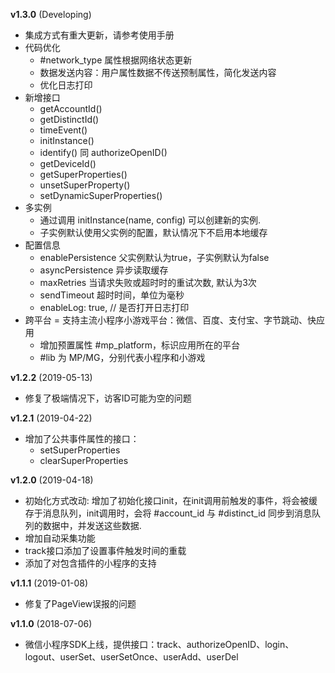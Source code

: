 **v1.3.0** (Developing)
- 集成方式有重大更新，请参考使用手册
- 代码优化
	- #network_type 属性根据网络状态更新
	- 数据发送内容：用户属性数据不传送预制属性，简化发送内容
	- 优化日志打印
- 新增接口
	- getAccountId()
	- getDistinctId()
	- timeEvent()
	- initInstance()
	- identify() 同 authorizeOpenID()
	- getDeviceId()
	- getSuperProperties()
	- unsetSuperProperty()
	- setDynamicSuperProperties()
- 多实例
	- 通过调用 initInstance(name, config) 可以创建新的实例.
	- 子实例默认使用父实例的配置，默认情况下不启用本地缓存
- 配置信息
	- enablePersistence 父实例默认为true，子实例默认为false
	- asyncPersistence 异步读取缓存
	- maxRetries 当请求失败或超时时的重试次数, 默认为3次
	- sendTimeout 超时时间，单位为毫秒
	- enableLog: true, // 是否打开日志打印
- 跨平台
	= 支持主流小程序小游戏平台：微信、百度、支付宝、字节跳动、快应用
	- 增加预置属性 #mp_platform，标识应用所在的平台
	- #lib 为 MP/MG，分别代表小程序和小游戏

**v1.2.2** (2019-05-13)
- 修复了极端情况下，访客ID可能为空的问题

**v1.2.1** (2019-04-22)
- 增加了公共事件属性的接口：
	- setSuperProperties
	- clearSuperProperties

**v1.2.0** (2019-04-18)
- 初始化方式改动: 增加了初始化接口init，在init调用前触发的事件，将会被缓存于消息队列，init调用时，会将 #account_id 与 #distinct_id 同步到消息队列的数据中，并发送这些数据.
- 增加自动采集功能
- track接口添加了设置事件触发时间的重载
- 添加了对包含插件的小程序的支持

**v1.1.1** (2019-01-08)
- 修复了PageView误报的问题

**v1.1.0** (2018-07-06)
- 微信小程序SDK上线，提供接口：track、authorizeOpenID、login、logout、userSet、userSetOnce、userAdd、userDel

